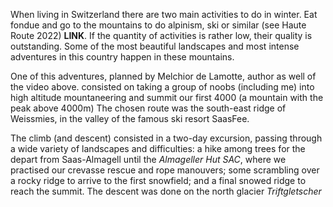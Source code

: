 When living in Switzerland there are two main activities to do in winter.
Eat fondue and go to the mountains to do alpinism, ski or similar (see Haute Route 2022) **LINK**. 
If the quantity of activities is rather low, their quality is outstanding.
Some of the most beautiful landscapes and most intense adventures in this country happen in these mountains. 

One of this adventures, planned by Melchior de Lamotte, author as well of the video above. consisted on taking a 
group of noobs (including me) into high altitude mountaneering and summit our first 4000 (a mountain with the peak above 4000m)
The chosen route was the south-east ridge of Weissmies, in the valley of the famous ski resort SaasFee. 

The climb (and descent) consisted in a two-day excursion, passing through a wide variety of landscapes and difficulties:
a hike among trees for the depart from Saas-Almagell until the _Almageller Hut SAC_, where we practised our crevasse rescue and 
rope manouvers; some scrambling over a rocky ridge to arrive to the first snowfield; and a final snowed ridge to reach the
summit. The descent was done on the north glacier _Triftgletscher_